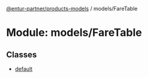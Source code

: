 [@entur-partner/products-models](../README.md) / models/FareTable

# Module: models/FareTable

## Classes

- [default](../classes/models_FareTable.default.md)
